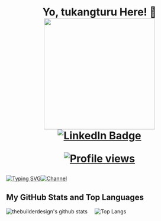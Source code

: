 <h1 align="center">Yo, tukangturu Here! 👋
<div id="header" align="center">
  <img src="https://media.giphy.com/media/LMcB8XospGZO8UQq87/giphy.gif" width="300"/>
  
  <div id="badges" >
    <a href="https://www.linkedin.com/in/chancr/">
      <img src="https://img.shields.io/badge/LinkedIn-blue?style=for-the-badge&logo=linkedin&logoColor=white" alt="LinkedIn Badge"/>
    </a>
  </div>
</div>
  <p>
<p><a href="https://github.com/thebuilderdesign"><img src="https://komarev.com/ghpvc/?username=thebuilderdesign&style=for-the-badge&abbreviated=true&color=blue" alt="Profile views"/></a></p>
</h1>

[![Typing SVG](https://readme-typing-svg.demolab.com?font=Fira+Code&pause=1000&color=A13AFF&random=false&width=435&lines=Join+For+More+Updates)](https://git.io/typing-svg)[![Channel](https://img.shields.io/badge/tukangturu_|_Join_US-5B00FF?style=for-the-badge&logo=telegram&logoColor=white)](https://t.me/tukangturuberbayar)


## My GitHub Stats and Top Languages
![thebuilderdesign's github stats](https://github-readme-stats.vercel.app/api?username=thebuilderdesign&show_icons=true&theme=tokyonight)&nbsp;&nbsp;&nbsp;&nbsp;&nbsp;![Top Langs](https://github-readme-stats.vercel.app/api/top-langs/?username=thebuilderdesign&layout=donut&theme=tokyonight&show_icons=true)

